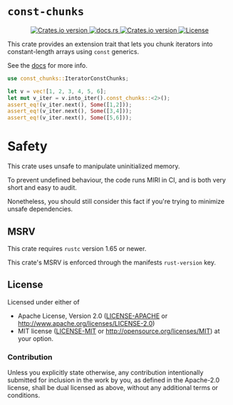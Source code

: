 # `const-chunks`

<div align="center">
  <!-- Version -->
  <a href="https://crates.io/crates/const-chunks">
    <img src="https://img.shields.io/crates/v/const-chunks.svg?style=flat-square"
    alt="Crates.io version" />
  </a>

  <!-- Docs -->
  <a href="https://docs.rs/const-chunks/latest/const-chunks/">
    <img alt="docs.rs" src="https://img.shields.io/docsrs/const-chunks?style=flat-square">
  </a>
  
  <!-- Dependencies -->
  <a href="https://deps.rs/repo/github/LouisGariepy/const-chunks">
    <img src="https://img.shields.io/badge/-no%20dependencies-green?style=flat-square"
    alt="Crates.io version" />
  </a>
 
  <!-- License -->
  <a href="https://github.com/LouisGariepy/const-chunks#License">
    <img src="https://img.shields.io/badge/License-APACHE--2.0%2FMIT-blue?style=flat-square" alt="License">
  </a>
</div>


This crate provides an extension trait that lets you chunk iterators into constant-length arrays using `const` generics.

See the [docs](https://docs.rs/const-chunks/latest/const-chunks/) for more info.

```rust
use const_chunks::IteratorConstChunks;

let v = vec![1, 2, 3, 4, 5, 6];
let mut v_iter = v.into_iter().const_chunks::<2>();
assert_eq!(v_iter.next(), Some([1,2]));
assert_eq!(v_iter.next(), Some([3,4]));
assert_eq!(v_iter.next(), Some([5,6]));
```

# Safety
This crate uses unsafe to manipulate uninitialized memory.

To prevent undefined behaviour, the code runs MIRI in CI, and is both very short and easy to audit.

Nonetheless, you should still consider this fact if you're trying to minimize unsafe dependencies.

## MSRV
This crate requires `rustc` version 1.65 or newer.

This crate's MSRV is enforced through the manifests `rust-version` key.

## License

Licensed under either of
 * Apache License, Version 2.0 ([LICENSE-APACHE](LICENSE-APACHE) or http://www.apache.org/licenses/LICENSE-2.0)
 * MIT license ([LICENSE-MIT](LICENSE-MIT) or http://opensource.org/licenses/MIT)
at your option.

### Contribution

Unless you explicitly state otherwise, any contribution intentionally submitted
for inclusion in the work by you, as defined in the Apache-2.0 license, shall be dual licensed as above, without any
additional terms or conditions.